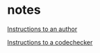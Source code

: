 # notes


[Instructions to an author](author-instructions.md)

[Instructions to a codechecker](codechecker-instructions.md)
